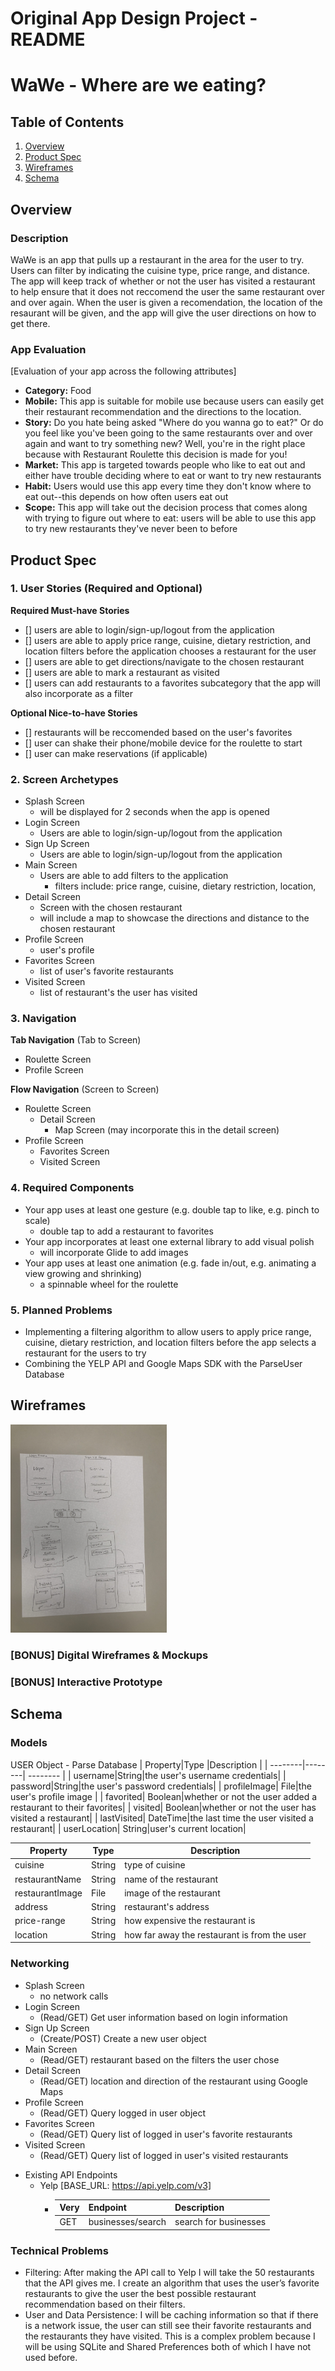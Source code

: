 Original App Design Project - README
===

# WaWe - Where are we eating?

## Table of Contents
1. [Overview](#Overview)
1. [Product Spec](#Product-Spec)
1. [Wireframes](#Wireframes)
2. [Schema](#Schema)

## Overview
### Description
WaWe is an app that pulls up a restaurant in the area for the user to try. Users can filter by indicating the cuisine type, price range, and distance. The app will keep track of whether or not the user has visited a restaurant to help ensure that it does not reccomend the user the same restaurant over and over again. When the user is given a recomendation, the location of the resaurant will be given, and the app will give the user directions on how to get there.

### App Evaluation
[Evaluation of your app across the following attributes]
- **Category:** Food
- **Mobile:** This app is suitable for mobile use because users can easily get their restaurant recommendation and the directions to the location.
- **Story:** Do you hate being asked "Where do you wanna go to eat?" Or do you feel like you've been going to the same restaurants over and over again and want to try something new? Well, you're in the right place because with Restaurant Roulette this decision is made for you!
- **Market:** This app is targeted towards people who like to eat out and either have trouble deciding where to eat or want to try new restaurants 
- **Habit:** Users would use this app every time they don't know where to eat out--this depends on how often users eat out 
- **Scope:** This app will take out the decision process that comes along with trying to figure out where to eat: users will be able to use this app to try new restaurants they've never been to before

## Product Spec

### 1. User Stories (Required and Optional)

**Required Must-have Stories**

* [] users are able to login/sign-up/logout from the application
* [] users are able to apply price range, cuisine, dietary restriction, and location filters before the application chooses a restaurant for the user 
* [] users are able to get directions/navigate to the chosen restaurant 
* [] users are able to mark a restaurant as visited 
* [] users can add restaurants to a favorites subcategory that the app will also incorporate as a filter 

**Optional Nice-to-have Stories**

* [] restaurants will be reccomended based on the user's favorites 
* [] user can shake their phone/mobile device for the roulette to start
* [] user can make reservations (if applicable) 

### 2. Screen Archetypes

* Splash Screen 
   * will be displayed for 2 seconds when the app is opened 
* Login Screen 
   * Users are able to login/sign-up/logout from the application
* Sign Up Screen
   * Users are able to login/sign-up/logout from the application
* Main Screen 
   * Users are able to add filters to the application
       * filters include: price range, cuisine, dietary restriction, location,
* Detail Screen 
    * Screen with the chosen restaurant 
    * will include a map to showcase the directions and distance to the chosen restaurant
* Profile Screen
    * user's profile 
* Favorites Screen
    * list of user's favorite restaurants
* Visited Screen
    * list of restaurant's the user has visited 

### 3. Navigation

**Tab Navigation** (Tab to Screen)

* Roulette Screen
* Profile Screen

**Flow Navigation** (Screen to Screen)

* Roulette Screen
   * Detail Screen
       * Map Screen (may incorporate this in the detail screen)
* Profile Screen
   * Favorites Screen
   * Visited Screen

### 4. Required Components 
* Your app uses at least one gesture (e.g. double tap to like, e.g. pinch to scale) 
    * double tap to add a restaurant to favorites 
* Your app incorporates at least one external library to add visual polish
    * will incorporate Glide to add images 
* Your app uses at least one animation (e.g. fade in/out, e.g. animating a view growing and shrinking)
    * a spinnable wheel for the roulette
  
### 5. Planned Problems 
* Implementing a filtering algorithm to allow users to apply price range, cuisine, dietary restriction, and location filters before the app selects a restaurant for the users to try
* Combining the YELP API and Google Maps SDK with the ParseUser Database

## Wireframes

<img src='https://github.com/atluriml/WaWe/raw/master/CapstoneWireFrameDraft1.JPG' title='Wireframes' width='250' alt='Wireframes'/>

### [BONUS] Digital Wireframes & Mockups

### [BONUS] Interactive Prototype

## Schema 

### Models

USER Object - Parse Database 
| Property|Type  |Description |
| --------|--------| -------- |
| username|String|the user's username credentials|
| password|String|the user's password credentials|
| profileImage| File|the user's profile image |
| favorited| Boolean|whether or not the user added a restaurant to their favorites|
| visited| Boolean|whether or not the user has visited a restaurant|
| lastVisited| DateTime|the last time the user visited a restaurant|
| userLocation| String|user's current location|


| Property|Type  |Description |
| --------|--------| -------- |
| cuisine| String|type of cuisine|
| restaurantName| String|name of the restaurant|
| restaurantImage| File|image of the restaurant|
| address| String|restaurant's address|
| price-range| String|how expensive the restaurant is|
| location| String|how far away the restaurant is from the user|


### Networking
* Splash Screen
  * no network calls 
* Login Screen
  * (Read/GET) Get user information based on login information
* Sign Up Screen
  * (Create/POST) Create a new user object
* Main Screen
  * (Read/GET) restaurant based on the filters the user chose 
* Detail Screen
  * (Read/GET) location and direction of the restaurant using Google Maps 
* Profile Screen
  * (Read/GET) Query logged in user object
* Favorites Screen
  * (Read/GET) Query list of logged in user's favorite restaurants
* Visited Screen
  * (Read/GET) Query list of logged in user's visited restaurants

- Existing API Endpoints 
    - Yelp [BASE_URL: https://api.yelp.com/v3]
      - | Very|Endpoint  |Description |
        | --------|--------| -------- |
        | GET|businesses/search|search for businesses|

### Technical Problems
* Filtering: After making the API call to Yelp I will take the 50 restaurants that the API gives me. I create an algorithm that uses the user’s favorite restaurants to give the user the best possible restaurant recommendation based on their filters. 
* User and Data Persistence: I will be caching information so that if there is a network issue, the user can still see their favorite restaurants and the restaurants they have visited. This is a complex problem because I will be using SQLite and Shared Preferences both of which I have not used before.

